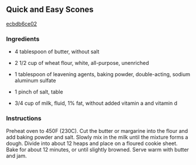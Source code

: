 ## Quick and Easy Scones

[ecbdb6ce02](https://recipeland.com/recipe/v/quick-easy-scones-33998)

### Ingredients

 - 4 tablespoon of butter, without salt

 - 2 1/2 cup of wheat flour, white, all-purpose, unenriched

 - 1 tablespoon of leavening agents, baking powder, double-acting, sodium aluminum sulfate

 - 1 pinch of salt, table

 - 3/4 cup of milk, fluid, 1% fat, without added vitamin a and vitamin d

### Instructions

Preheat oven to 450F (230C). Cut the butter or margarine into the flour and add baking powder and salt. Slowly mix in the milk until the mixture forms a dough. Divide into about 12 heaps and place on a floured cookie sheet. Bake for about 12 minutes, or until slightly browned. Serve warm with butter and jam.
